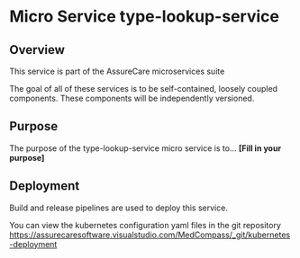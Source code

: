 # Micro Service type-lookup-service

## Overview

This service is part of the AssureCare microservices suite  

The goal of all of these services is to be self-contained, loosely coupled components.  These components will be independently versioned.  


## Purpose

The purpose of the type-lookup-service micro service is to... **[Fill in your purpose]**


## Deployment

Build and release pipelines are used to deploy this service.  

You can view the kubernetes configuration yaml files in the git repository https://assurecaresoftware.visualstudio.com/MedCompass/_git/kubernetes-deployment

